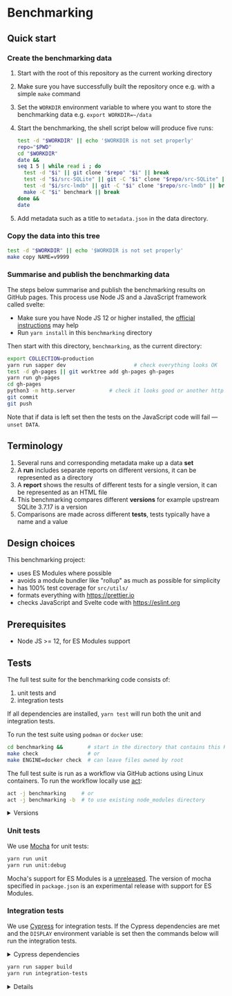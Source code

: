 # Benchmarking

## Quick start

### Create the benchmarking data

1. Start with the root of this repository as the current working directory
2. Make sure you have successfully built the repository once e.g. with a simple
   `make` command
3. Set the `WORKDIR` environment variable to where you want to store the
   benchmarking data e.g. `export WORKDIR=~/data`
4. Start the benchmarking, the shell script below will produce five runs:

   ```sh
   test -d "$WORKDIR" || echo '$WORKDIR is not set properly'
   repo="$PWD"
   cd "$WORKDIR"
   date &&
   seq 1 5 | while read i ; do
     test -d "$i" || git clone "$repo" "$i" || break
     test -d "$i/src-SQLite" || git -C "$i" clone "$repo/src-SQLite" || break
     test -d "$i/src-lmdb" || git -C "$i" clone "$repo/src-lmdb" || break
     make -C "$i" benchmark || break
   done &&
   date
   ```

5. Add metadata such as a title to `metadata.json` in the data directory.

### Copy the data into this tree

```sh
test -d "$WORKDIR" || echo '$WORKDIR is not set properly'
make copy NAME=v9999
```

### Summarise and publish the benchmarking data

The steps below summarise and publish the benchmarking results on GitHub pages.
This process use Node JS and a JavaScript framework called svelte:

- Make sure you have Node JS 12 or higher installed, the [official instructions]
  may help
- Run `yarn install` in this `benchmarking` directory

Then start with this directory, `benchmarking`, as the current directory:

```sh
export COLLECTION=production
yarn run sapper dev                      # check everything looks OK
test -d gh-pages || git worktree add gh-pages gh-pages
yarn run gh-pages
cd gh-pages
python3 -m http.server           # check it looks good or another http server
git commit
git push
```

Note that if data is left set then the tests on the JavaScript code will fail —
`unset DATA`.

[official instructions]: https://nodejs.org/en/download/package-manager

## Terminology

1. Several runs and corresponding metadata make up a data **set**
2. A **run** includes separate reports on different versions, it can be
   represented as a directory
3. A **report** shows the results of different tests for a single version, it
   can be represented as an HTML file
4. This benchmarking compares different **versions** for example upstream SQLite
   3.7.17 is a version
5. Comparisons are made across different **tests**, tests typically have a name
   and a value

## Design choices

This benchmarking project:

- uses ES Modules where possible
- avoids a module bundler like "rollup" as much as possible for simplicity
- has 100% test coverage for `src/utils/`
- formats everything with https://prettier.io
- checks JavaScript and Svelte code with https://eslint.org

## Prerequisites

- Node JS >= 12, for ES Modules support

## Tests

The full test suite for the benchmarking code consists of:

1. unit tests and
2. integration tests

If all dependencies are installed, `yarn test` will run both the unit and
integration tests.

To run the test suite using `podman` or `docker` use:

```sh
cd benchmarking &&        # start in the directory that contains this README
make check                # or
make ENGINE=docker check  # can leave files owned by root
```

The full test suite is run as a workflow via GitHub actions using Linux
containers. To run the workflow locally use
[act](https://github.com/nektos/act/):

```sh
act -j benchmarking     # or
act -j benchmarking -b  # to use existing node_modules directory
```

<details>

<summary>Versions</summary>

These instructions were most recently tested with:

```sh
$ node --version
v12.15.0
$ yarn --version
1.22.4
$ act --version
act version 0.2.3
$ podman --version
podman version 1.6.1
```

</details>

### Unit tests

We use [Mocha](https://mochajs.org) for unit tests:

```sh
yarn run unit
yarn run unit:debug
```

Mocha's support for ES Modules is a
[unreleased](https://github.com/mochajs/mocha/pull/4038). The version of mocha
specified in `package.json` is an experimental release with support for ES
Modules.

### Integration tests

We use [Cypress](https://cypress.io) for integration tests. If the Cypress
dependencies are met and the `DISPLAY` environment variable is set then the
commands below will run the integration tests.

<details>

<summary>Cypress dependencies</summary>

The following three steps set up the dependencies on Fedora 31.

1. First install Node and the other operating system dependencies:

   ```sh
   sudo dnf upgrade --assumeyes &&
   sudo dnf install --assumeyes \
     nodejs gtk3 alsa-lib nss libXScrnSaver libcanberra-gtk3
   ```

2. Second install the yarn 1.x JavaScript package manager following [the
   official instructions].

3. Install the JavaScript dependencies:

   ```sh
   yarn install --frozen-lockfile
   ```

</details>

```sh
yarn run sapper build
yarn run integration-tests
```

<details>

Behind the scenes that `integration-tests` script uses
[start-server-and-test](https://www.npmjs.com/package/start-server-and-test) to
run a server and the tests. To perform these steps separately and run the tests
against the development server run the two commands below in separate terminals:

```sh
yarn run sapper dev
yarn run cypress run
```

To debug integration tests try:

```sh
yarn run cypress open
```

</details>

[the official instructions]:
  https://classic.yarnpkg.com/en/docs/install/#centos-stable
